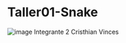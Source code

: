# Taller01-Snake
![image](https://github.com/Alvasconv/Taller01-Snake/assets/142637496/f4b91a79-9bb2-48e2-b8a6-129b4b46e3d1) Integrante 2 Cristhian Vinces
